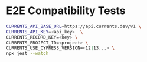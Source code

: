 # E2E Compatibility Tests

```sh
CURRENTS_API_BASE_URL=https://api.currents.dev/v1 \
CURRENTS_API_KEY=<api_key>  \
CURRENTS_RECORD_KEY=<key> \
CURRENTS_PROJECT_ID=<project> \
CURRENTS_USE_CYPRESS_VERSION=<12|13...> \
npx jest --watch
```
